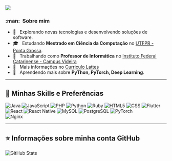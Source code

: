 ![](https://komarev.com/ghpvc/?username=fabricioifc&color=006bed)

<h3> :man: &nbsp;Sobre mim </h3>

- 🤔 &nbsp; Explorando novas tecnologias e desenvolvendo soluções de software.
- 🎓 &nbsp; Estudando **Mestrado em Ciência da Computação** no <a href="http://www.utfpr.edu.br/campus/pontagrossa">UTFPR - Ponta Grossa</a>.
- 💼 &nbsp; Trabalhando como **Professor de Informática** no <a href="http://videira.ifc.edu.br/">Instituto Federal Catarinense - Campus Videira</a>
- 🏫 &nbsp; Mais informações no <a href="http://lattes.cnpq.br/9756008111074656">Curriculo Lattes</a>
- 🌱 &nbsp; Aprendendo mais sobre **PyThon, PyTorch, Deep Learning**.
----

## 🚀 Minhas Skills e Preferências

  ![Java](https://img.shields.io/badge/-Java-333333?style=flat&logo=Java&logoColor=007396)
  ![JavaScript](https://img.shields.io/badge/-JavaScript-333333?style=flat&logo=javascript)
  ![PHP](https://img.shields.io/badge/php-%23777BB4.svg?style=flat&logo=php&logoColor=white)
  ![Python](https://img.shields.io/badge/python-3670A0?style=flat&logo=python&logoColor=ffdd54)
  ![Ruby](https://img.shields.io/badge/ruby-%23CC342D.svg?style=flat&logo=ruby&logoColor=white)
  ![HTML5](https://img.shields.io/badge/-HTML5-333333?style=flat&logo=HTML5)
  ![CSS](https://img.shields.io/badge/-CSS-333333?style=flat&logo=CSS3&logoColor=1572B6)
  ![Flutter](https://img.shields.io/badge/-Flutter-333333?style=flat&logo=Flutter)
  ![React](https://img.shields.io/badge/-React-333333?style=flat&logo=react)
  ![React Native](https://img.shields.io/badge/-React%20Native-333333?style=flat&logo=react)
  ![MySQL](https://img.shields.io/badge/-MySQL-333333?style=flat&logo=mysql)
  ![PostgreSQL](https://img.shields.io/badge/postgres-%23316192.svg?style=flat&logo=postgresql&logoColor=white)
  ![PyTorch](https://img.shields.io/badge/PyTorch-%23EE4C2C.svg?style=flat&logo=PyTorch&logoColor=white)  
  ![Nginx](https://img.shields.io/badge/nginx-%23009639.svg?style=flat&logo=nginx&logoColor=white)

---

## ⭐ Informações sobre minha conta GitHub
![GitHub Stats](https://github-readme-stats.vercel.app/api?username=fabricioifc&show_icons=true)
